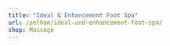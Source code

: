 ```yaml
---
title: "Ideal & Enhancement Foot Spa"
url: /pelham/ideal-und-enhancement-foot-spa/
shop: Massage
---
```

